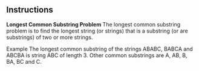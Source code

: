 ## Instructions

**Longest Common Substring Problem**
The longest common substring problem is to find the longest string (or strings)
that is a substring (or are substrings) of two or more strings.

Example
The longest common substring of the strings ABABC, BABCA and ABCBA is string
ABC of length 3. Other common substrings are A, AB, B, BA, BC and C.
